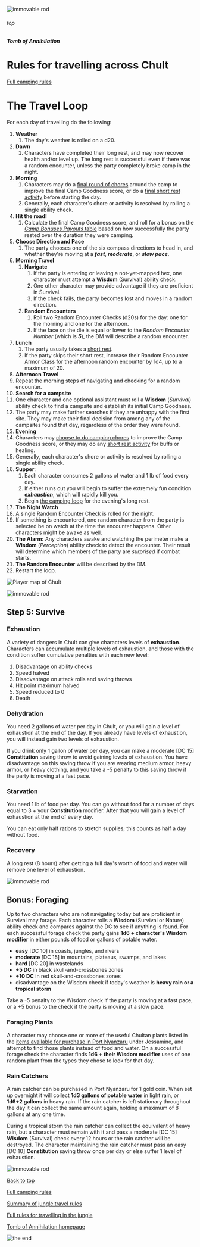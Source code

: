 
![immovable rod](../../images/immovable-rod.jpg)

###### top


##### Tomb of Annihilation
# Rules for travelling across Chult

[Full camping rules](rules_for_camping.md#top)

# The Travel Loop

For each day of travelling do the following:

1. **Weather**
   1. The day's weather is rolled on a d20.
1. **Dawn**
   1. Characters have completed their long rest, and may now recover health and/or level up. The long rest is successful even if there was a random encounter, unless the party completely broke camp in the night.
3. **Morning**
   1. Characters may do a [final round of chores](activities_for_camping.md#morning-activities) around the camp to improve the final Camp Goodness score, or do a [final short rest activity](activities_for_short_rests.md#top) before starting the day.
   2. Generally, each character's chore or activity is resolved by rolling a single ability check.
4. **Hit the road!**
   1. Calculate the final Camp Goodness score, and roll for a bonus on the [_Camp Bonuses Payouts_ table](random_camping_bonus_payouts.md#top) based on how successfully the party rested over the duration they were camping.
5. **Choose Direction and Pace**
    1. The party chooses one of the six compass directions to head in, and whether they're moving at a _**fast**_, _**moderate**_, or _**slow pace**_.
6. **Morning Travel**
   1. **Navigate**
       1. If the party is entering or leaving a not-yet-mapped hex, one character must attempt a **Wisdom** (Survival) ability check.
       2. One other character may provide advantage if they are proficient in Survival.
       3. If the check fails, the party becomes lost and moves in a random direction.
   2. **Random Encounters**
       1. Roll two Random Encounter Checks (d20s) for the day: one for the morning and one for the afternoon.
       2. If the face on the die is equal or lower to the _Random Encounter Number_ (which is **_5_**), the DM will describe a random encounter.
7. **Lunch**
   1. The party usually takes a [short rest](rules_for_short_rests.md#top).
   2. If the party skips their short rest, increase their Random Encounter Armor Class for the afternoon random encounter by 1d4, up to a maximum of 20.
8.  **Afternoon Travel**
   3. Repeat the morning steps of navigating and checking for a random encounter.
9.  **Search for a campsite**
   4. One character and one optional assistant must roll a **Wisdom** (_Survival_) ability check to find a campsite and establish its initial Camp Goodness.
   5. The party may make further searches if they are unhappy with the first site. They may make their final decision from among any of the campsites found that day, regardless of the order they were found.
10. **Evening**
   6. Characters may [choose to do camping chores](activities_for_camping.md#evening-activities) to improve the Camp Goodness score, or they may do any [short rest activity](activities_for_short_rests.md#short-rest-activities) for buffs or healing.
   7. Generally, each character's chore or activity is resolved by rolling a single ability check.
11. **Supper**:
    1. Each character consumes 2 gallons of water and 1 lb of food every day.
    2. If either runs out you will begin to suffer the extremely fun condition _**exhaustion**_, which will rapidly kill you.
    3. Begin [the camping loop](summary_of_camping_rules.md#the-camping-loop) for the evening's long rest.
12. **The Night Watch**
   8. A single Random Encounter Check is rolled for the night.
   9. If something is encountered, one random character from the party is selected be on watch at the time the encounter happens. Other characters might be awake as well.
   10. **The Alarm:** Any characters awake and watching the perimeter make a **Wisdom** (_Perception_) ability check to detect the encounter. Their result will determine which members of the party are _surprised_ if combat starts.
   11. **The Random Encounter** will be described by the DM.
13. Restart the loop.

![Player map of Chult](images/chult_player_map.jpg)

![immovable rod](../../images/immovable-rod.jpg)

## Step 5: Survive

### Exhaustion

A variety of dangers in Chult can give characters levels of **exhaustion**. Characters can accumulate multiple levels of exhaustion, and those with the condition suffer cumulative penalties with each new level:

1. Disadvantage on ability checks
2. Speed halved
3. Disadvantage on attack rolls and saving throws
4. Hit point maximum halved
5. Speed reduced to 0
6. Death

### Dehydration
You need 2 gallons of water per day in Chult, or you will gain a level of exhaustion at the end of the day. If you already have levels of exhaustion, you will instead gain two levels of exhaustion.

If you drink only 1 gallon of water per day, you can make a moderate [DC 15] **Constitution** saving throw to avoid gaining levels of exhaustion. You have disadvantage on this saving throw if you are wearing medium armor, heavy armor, or heavy clothing, and you take a -5 penalty to this saving throw if the party is moving at a fast pace.

### Starvation
You need 1 lb of food per day. You can go without food for a number of days equal to 3 + your **Constitution** modifier. After that you will gain a level of exhaustion at the end of every day.

You can eat only half rations to stretch supplies; this counts as half a day without food.

### Recovery
A long rest (8 hours) after getting a full day's worth of food and water will remove one level of exhaustion.

![immovable rod](../../images/immovable-rod.jpg)

## Bonus: Foraging

Up to two characters who are not navigating today but are proficient in Survival may forage. Each character rolls a **Wisdom** (Survival or Nature) ability check and compares against the DC to see if anything is found. For each successful forage check the party gains **1d6 + character's Wisdom modifier** in either pounds of food or gallons of potable water.

- **easy** [DC 10] in coasts, jungles, and rivers
- **moderate** [DC 15] in mountains, plateaus, swamps, and lakes
- **hard** [DC 20] in wastelands
- **+5 DC** in black skull-and-crossbones zones
- **+10 DC** in red skull-and-crossbones zones
- disadvantage on the Wisdom check if today's weather is **heavy rain or a tropical storm**

Take a -5 penalty to the Wisdom check if the party is moving at a fast pace, or a +5 bonus to the check if the party is moving at a slow pace.

### Foraging Plants
A character may choose one or more of the useful Chultan plants listed in the [items available for purchase in Port Nyanzaru](list_of_items_available_for_purchase_in_Port_Nyanzaru.md#chultan-plants) under Jessamine, and attempt to find those plants instead of food and water. On a successful forage check the character finds **1d6 + their Wisdom modifier** uses of one random plant from the types they chose to look for that day.

### Rain Catchers
A rain catcher can be purchased in Port Nyanzaru for 1 gold coin. When set up overnight it will collect **1d3 gallons of potable water** in light rain, or **1d6+2 gallons** in heavy rain. If the rain catcher is left stationary throughout the day it can collect the same amount again, holding a maximum of 8 gallons at any one time.

During a tropical storm the rain catcher can collect the equivalent of heavy rain, but a character must remain with it and pass a moderate [DC 15] **Wisdom** (Survival) check every 12 hours or the rain catcher will be destroyed. The character maintaining the rain catcher must pass an easy [DC 10] **Constitution** saving throw once per day or else suffer 1 level of exhaustion.

![immovable rod](../../images/immovable-rod.jpg)

[Back to top](#top)

[Full camping rules](rules_for_camping.md#top)

[Summary of jungle travel rules](summary_of_travel_rules.md#top)

[Full rules for travelling in the jungle](rules_for_travelling.md#top)

[Tomb of Annihilation homepage](README.md#top)

![the end](../../images/toa-end.jpg)
